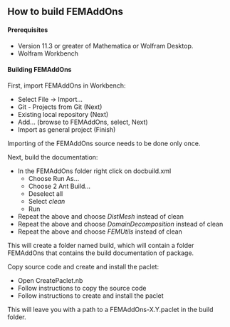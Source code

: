 
## How to build FEMAddOns


#### Prerequisites
* Version 11.3 or greater of Mathematica or Wolfram Desktop.
* Wolfram Workbench

#### Building FEMAddOns 
First, import FEMAddOns in Workbench:
* Select File -> Import...
* Git - Projects from Git (Next)
* Existing local repository (Next)
* Add... (browse to FEMAddOns, select, Next)
* Import as general project (Finish)

Importing of the FEMAddOns source needs to be done only once.


Next, build the documentation:
* In the FEMAddOns folder right click on docbuild.xml
  * Choose Run As...
  * Choose 2 Ant Build...
  * Deselect all 
  * Select *clean*
  * Run
* Repeat the above and choose *DistMesh* instead of clean 
* Repeat the above and choose *DomainDecomposition* instead of clean 
* Repeat the above and choose *FEMUtils* instead of clean 

This will create a folder named build, which will contain a folder FEMAddOns that contains the build documentation of package.

Copy source code and create and install the paclet:
* Open CreatePaclet.nb
* Follow instructions to copy the source code
* Follow instructions to create and install the paclet

This will leave you with a path to a FEMAddOns-X.Y.paclet in the build folder.
